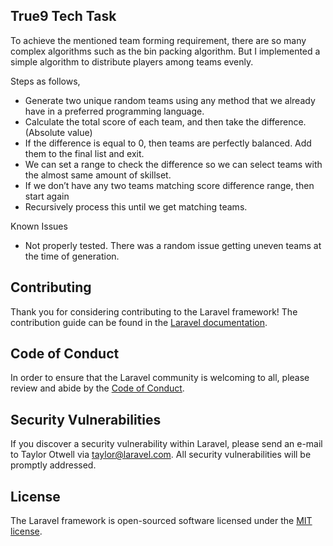 

## True9 Tech Task 

To achieve the mentioned team forming requirement, there are so many complex algorithms such as the bin packing algorithm. 
But I implemented a simple algorithm to distribute players among teams evenly.

Steps as follows,
- Generate two unique random teams using any method that we already have in a preferred programming language.
- Calculate the total score of each team, and then take the difference. (Absolute value)
- If the difference is equal to 0, then teams are perfectly balanced. Add them to the final list and exit.
- We can set a range to check the difference so we can select teams with the almost same amount of skillset.
- If we don’t have any two teams matching score difference range, then start again 
- Recursively process this until we get matching teams.

Known Issues
- Not properly tested. There was a random issue getting uneven teams at the time of generation.

## Contributing

Thank you for considering contributing to the Laravel framework! The contribution guide can be found in the [Laravel documentation](https://laravel.com/docs/contributions).

## Code of Conduct

In order to ensure that the Laravel community is welcoming to all, please review and abide by the [Code of Conduct](https://laravel.com/docs/contributions#code-of-conduct).

## Security Vulnerabilities

If you discover a security vulnerability within Laravel, please send an e-mail to Taylor Otwell via [taylor@laravel.com](mailto:taylor@laravel.com). All security vulnerabilities will be promptly addressed.

## License

The Laravel framework is open-sourced software licensed under the [MIT license](https://opensource.org/licenses/MIT).
